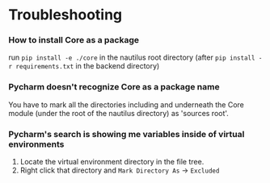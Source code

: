 # Troubleshooting

### How to install Core as a package

run `pip install -e ./core` in the nautilus root directory
(after `pip install -r requirements.txt` in the backend directory)

### Pycharm doesn't recognize Core as a package name

You have to mark all the directories including and underneath the
Core module (under the root of the nautilus directory) as 'sources root'.

### Pycharm's search is showing me variables inside of virtual environments

1) Locate the virtual environment directory in the file tree.
2) Right click that directory and `Mark Directory As` -> `Excluded`